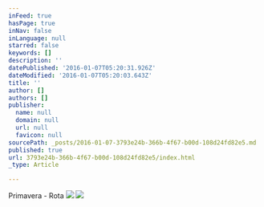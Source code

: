 ```yaml
---
inFeed: true
hasPage: true
inNav: false
inLanguage: null
starred: false
keywords: []
description: ''
datePublished: '2016-01-07T05:20:31.926Z'
dateModified: '2016-01-07T05:20:03.643Z'
title: ''
author: []
authors: []
publisher:
  name: null
  domain: null
  url: null
  favicon: null
sourcePath: _posts/2016-01-07-3793e24b-366b-4f67-b00d-108d24fd82e5.md
published: true
url: 3793e24b-366b-4f67-b00d-108d24fd82e5/index.html
_type: Article

---
```

Primavera - Rota
![](https://the-grid-user-content.s3-us-west-2.amazonaws.com/81f4c205-b209-4185-a752-c1ae3fdf4359.jpg)
![](https://the-grid-user-content.s3-us-west-2.amazonaws.com/6a3e6c59-e2d5-472f-89bb-63d2aa313ea9.jpg)